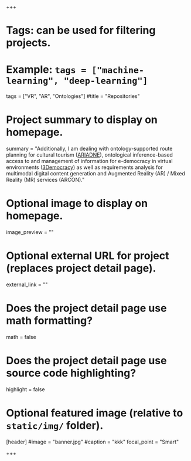 +++
# Tags: can be used for filtering projects.
# Example: `tags = ["machine-learning", "deep-learning"]`
tags = ["VR", "AR", "Ontologies"]
#title = "Repositories"
# Project summary to display on homepage.
summary = "Additionally, I am dealing with ontology-supported route planning for cultural tourism ([ARIADNE](http://kithira.project-ariadni.gr)), ontological inference-based access to and management of information for e-democracy in virtual environments ([3Democracy](http://3democracy.gr)) as well as requirements analysis for multimodal digital content generation and Augmented Reality (AR) / Mixed Reality (MR) services (ARCON)."

# Optional image to display on homepage.
image_preview = ""

# Optional external URL for project (replaces project detail page).
external_link = ""

# Does the project detail page use math formatting?
math = false

# Does the project detail page use source code highlighting?
highlight = false

# Optional featured image (relative to `static/img/` folder).
[header]
#image = "banner.jpg"
#caption = "kkk"
focal_point = "Smart"

+++
